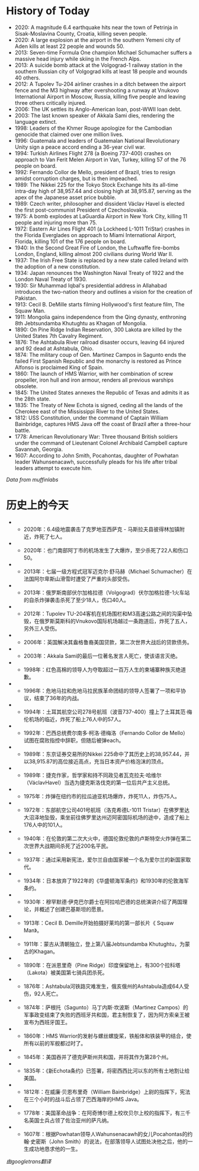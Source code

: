 # History of Today 

- 2020: A magnitude 6.4 earthquake hits near the town of Petrinja in Sisak-Moslavina County, Croatia, killing seven people.
- 2020: A large explosion at the airport in the southern Yemeni city of Aden kills at least 22 people and wounds 50.
- 2013: Seven-time Formula One champion Michael Schumacher suffers a massive head injury while skiing in the French Alps.
- 2013: A suicide bomb attack at the Volgograd-1 railway station in the southern Russian city of Volgograd kills at least 18 people and wounds 40 others.
- 2012: A Tupolev Tu-204 airliner crashes in a ditch between the airport fence and the M3 highway after overshooting a runway at Vnukovo International Airport in Moscow, Russia, killing five people and leaving three others critically injured.
- 2006: The UK settles its Anglo-American loan, post-WWII loan debt.
- 2003: The last known speaker of Akkala Sami dies, rendering the language extinct.
- 1998: Leaders of the Khmer Rouge apologize for the Cambodian genocide that claimed over one million lives.
- 1996: Guatemala and leaders of Guatemalan National Revolutionary Unity sign a peace accord ending a 36-year civil war.
- 1994: Turkish Airlines Flight 278 (a Boeing 737-400) crashes on approach to Van Ferit Melen Airport in Van, Turkey, killing 57 of the 76 people on board.
- 1992: Fernando Collor de Mello, president of Brazil, tries to resign amidst corruption charges, but is then impeached.
- 1989: The Nikkei 225 for the Tokyo Stock Exchange hits its all-time intra-day high of 38,957.44 and closing high at 38,915.87, serving as the apex of the Japanese asset price bubble.
- 1989: Czech writer, philosopher and dissident Václav Havel is elected the first post-communist President of Czechoslovakia.
- 1975: A bomb explodes at LaGuardia Airport in New York City, killing 11 people and injuring more than 75.
- 1972: Eastern Air Lines Flight 401 (a Lockheed L-1011 TriStar) crashes in the Florida Everglades on approach to Miami International Airport, Florida, killing 101 of the 176 people on board.
- 1940: In the Second Great Fire of London, the Luftwaffe fire-bombs London, England, killing almost 200 civilians during World War II.
- 1937: The Irish Free State is replaced by a new state called Ireland with the adoption of a new constitution.
- 1934: Japan renounces the Washington Naval Treaty of 1922 and the London Naval Treaty of 1930.
- 1930: Sir Muhammad Iqbal's presidential address in Allahabad introduces the two-nation theory and outlines a vision for the creation of Pakistan.
- 1913: Cecil B. DeMille starts filming Hollywood's first feature film, The Squaw Man.
- 1911: Mongolia gains independence from the Qing dynasty, enthroning 8th Jebtsundamba Khutughtu as Khagan of Mongolia.
- 1890: On Pine Ridge Indian Reservation, 300 Lakota are killed by the United States 7th Cavalry Regiment.
- 1876: The Ashtabula River railroad disaster occurs, leaving 64 injured and 92 dead at Ashtabula, Ohio.
- 1874: The military coup of Gen. Martinez Campos in Sagunto ends the failed First Spanish Republic and the monarchy is restored as Prince Alfonso is proclaimed King of Spain.
- 1860: The launch of HMS Warrior, with her combination of screw propeller, iron hull and iron armour, renders all previous warships obsolete.
- 1845: The United States annexes the Republic of Texas and admits it as the 28th state.
- 1835: The Treaty of New Echota is signed, ceding all the lands of the Cherokee east of the Mississippi River to the United States.
- 1812: USS Constitution, under the command of Captain William Bainbridge, captures HMS Java off the coast of Brazil after a three-hour battle.
- 1778: American Revolutionary War: Three thousand British soldiers under the command of Lieutenant Colonel Archibald Campbell capture Savannah, Georgia.
- 1607: According to John Smith, Pocahontas, daughter of Powhatan leader Wahunsenacawh, successfully pleads for his life after tribal leaders attempt to execute him.

*Data from muffinlabs* 

# 历史上的今天 

- -  2020年：6.4级地震袭击了克罗地亚西萨克 - 马斯拉夫县彼得林加镇附近，炸死了七人。
- -  2020年：也门南部阿丁市的机场发生了大爆炸，至少杀死了22人和伤口50。
- -  2013年：七届一级方程式冠军迈克尔·舒马赫（Michael Schumacher）在法国阿尔卑斯山滑雪时遭受了严重的头部受伤。
- -  2013年：俄罗斯南部伏尔加格拉德（Volgograd）伏尔加格拉德-1火车站的自杀炸弹袭击杀死了至少18人，伤口40人。
- -  2012年：Tupolev TU-204客机在机场围栏和M3高速公路之间的沟渠中坠毁，在俄罗斯莫斯科的Vnukovo国际机场越过一条跑道后，炸死了五人，另外三人受伤。
- -  2006年：英国解决其盎格鲁裔美国贷款，第二次世界大战后的贷款债务。
- -  2003年：Akkala Sami的最后一位著名发言人死亡，使该语言灭绝。
- -  1998年：红色高棉的领导人为夺取超过一百万人生的柬埔寨种族灭绝道歉。
- -  1996年：危地马拉和危地马拉民族革命团结的领导人签署了一项和平协议，结束了36年的内战。
- -  1994年：土耳其航空公司278号航班（波音737-400）撞上了土耳其范·梅伦机场的临近，炸死了船上76人中的57人。
- -  1992年：巴西总统费尔南多·柯洛·德梅洛（Fernando Collor de Mello）试图在腐败指控中辞职，但随后被弹each。
- -  1989年：东京证券交易所的Nikkei 225命中了其历史上的38,957.44，并以38,915.87的高位接近高点，充当日本资产价格泡沫的顶点。
- -  1989年：捷克作家，哲学家和持不同政见者瓦克拉夫·哈维尔（VáclavHavel）当选为捷克斯洛伐克的第一位后共产主义总统。
- -  1975年：炸弹在纽约市的拉瓜迪亚机场爆炸，炸死11人，炸伤75人。
- -  1972年：东部航空公司401号航班（洛克希德L-1011 Tristar）在佛罗里达大沼泽地坠毁，乘坐前往佛罗里达州迈阿密国际机场的途中，造成了船上176人中的101人。
- -  1940年：在伦敦的第二次大火中，德国伦敦伦敦的卢斯特空火炸弹在第二次世界大战期间杀死了近200名平民。
- -  1937年：通过采用新宪法，爱尔兰自由国家被一个名为爱尔兰的新国家取代。
- -  1934年：日本放弃了1922年的《华盛顿海军条约》和1930年的伦敦海军条约。
- -  1930年：穆罕默德·伊克巴尔爵士在阿拉哈巴德的总统演讲介绍了两国理论，并概述了创建巴基斯坦的愿景。
- -  1913年：Cecil B. Demille开始拍摄好莱坞的第一部长片《 Squaw Man》。
- -  1911年：蒙古从清朝独立，登上第八届Jebtsundamba Khutughtu，为蒙古的Khagan。
- -  1890年：在派恩里奇（Pine Ridge）印度保留地上，有300个拉科塔（Lakota）被美国第七骑兵团杀死。
- -  1876年：Ashtabula河铁路灾难发生，俄亥俄州的Ashtabula造成64人受伤，92人死亡。
- -  1874年：萨根托（Sagunto）马丁内斯·坎波斯（Martinez Campos）的军事政变结束了失败的西班牙共和国，君主制恢复了，因为阿方索亲王被宣布为西班牙国王。
- -  1860年：HMS Warrior的发射与螺丝螺旋桨，铁船体和铁装甲的结合，使所有以前的军舰都过时了。
- -  1845年：美国吞并了德克萨斯州共和国，并将其作为第28个州。
- -  1835年：《新Echota条约》已签署，将密西西比河以东的所有土地割让给美国。
- -  1812年：在威廉·贝恩布里奇（William Bainbridge）上尉的指挥下，宪法在三个小时的战斗后占领了巴西海岸的HMS Java。
- -  1778年：美国革命战争：在阿奇博尔德上校坎贝尔上校的指挥下，有三千名英国士兵占领了佐治亚州的萨凡纳。
- -  1607年：根据Powhatan领导人Wahunsenacawh的女儿Pocahontas的约翰·史密斯（John Smith）的说法，在部落领导人试图处决他之后，他的一生成功地恳求他的一生。

*由googletrans翻译*